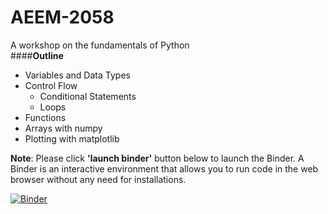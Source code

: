 # AEEM-2058
A workshop on the fundamentals of Python<br>
####**Outline** <br>
* Variables and Data Types
* Control Flow
  * Conditional Statements
  * Loops
* Functions
* Arrays with numpy
* Plotting with matplotlib



**Note**: Please click **'launch binder'** button below to launch the Binder. A Binder is an interactive environment that allows you to run code in the web browser without any need for installations. <br>

[![Binder](https://mybinder.org/badge_logo.svg)](https://mybinder.org/v2/gh/The-CEAS-Library/AEEM-2058/HEAD)
